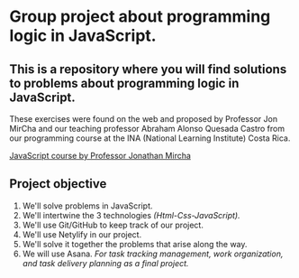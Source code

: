 # Group project about programming logic in JavaScript.

## This is a repository where you will find solutions to problems about programming logic in JavaScript.

These exercises were found on the web and proposed by Professor Jon MirCha and our teaching professor Abraham Alonso Quesada Castro from our programming course at the INA (National Learning Institute) Costa Rica.

[JavaScript course by Professor Jonathan Mircha](https://www.youtube.com/watch?v=2SetvwBV-SU&list=PLvq-jIkSeTUZ6QgYYO3MwG9EMqC-KoLXA)

## Project objective
1. We'll solve problems in JavaScript.
2. We'll intertwine the 3 technologies *(Html-Css-JavaScript).*
3. We'll use Git/GitHub to keep track of our project.
4. We'll use Netylify in our project.
5. We'll solve it together the problems that arise along the way.
6. We will use Asana. *For task tracking management, work organization, and task delivery planning as a final project.*
